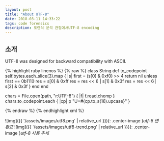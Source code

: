 ```yaml
---
layout: post
title: "About UTF-8"
date: 2018-03-11 14:33:22
tags: code forensics
description: 포렌식 분석 관점에서UTF-8 encoding
---
```


## 소개

UTF-8 was designed for backward compatibility with ASCII.

{% highlight ruby linenos %}
{% raw %}
class String
  def to_codepoint
    self.bytes.each_slice(3).map { |s|
      first = (s[0] & 0xf0) >> 4
      return nil unless first == 0b1110
      res = s[0] & 0xff
      res = res << 6 | s[1] & 0x3f
      res = res << 6 | s[2] & 0x3f
    }
  end
end

chars = File.open(path, "r:UTF-8") { |f| f.read.chomp }
chars.to_codepoint.each { |cp|
  p "U+#{cp.to_s(16).upcase}"
}

{% endraw %}
{% endhighlight xml %}

![img]({{ '/assets/images/utf8.png' | relative_url }}){: .center-image }*utf-8 변환표*
![img]({{ '/assets/images/utf8-trend.png' | relative_url }}){: .center-image }*utf-8 사용 추세*

